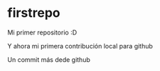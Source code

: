 # firstrepo
Mi primer repositorio :D

Y ahora mi primera contribución local para github

Un commit más dede github
